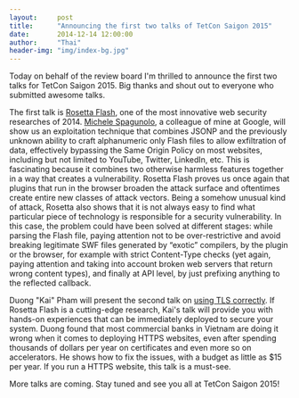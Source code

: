 ```yaml
---
layout:     post
title:      "Announcing the first two talks of TetCon Saigon 2015"
date:       2014-12-14 12:00:00
author:     "Thai"
header-img: "img/index-bg.jpg"
---
```

<p>
Today on behalf of the review board I'm thrilled to announce the first two talks for TetCon Saigon 2015. Big thanks and shout out to everyone who submitted awesome talks.
</p>
<!--more-->
<p>
The first talk is <a href="https://tetcon.org/saigon-2015/schedule/rosetta-flash.html">Rosetta Flash</a>, one of the most innovative web security researches of 2014. <a href="https://tetcon.org/saigon-2015/speakers/michele-spagnuolo.html">Michele Spagunolo</a>, a colleague of mine at Google, will show us an exploitation technique that combines JSONP and the previously unknown ability to craft alphanumeric only Flash files to allow exfiltration of data, effectively bypassing the Same Origin Policy on most websites, including but not limited to YouTube, Twitter, LinkedIn, etc. This is fascinating because it combines two otherwise harmless features together in a way that creates a vulnerability. Rosetta Flash proves us once again that plugins that run in the browser broaden the attack surface and oftentimes create entire new classes of attack vectors. Being a somehow unusual kind of attack, Rosetta also shows that it is not always easy to find what particular piece of technology is responsible for a security vulnerability. In this case, the problem could have been solved at different stages: while parsing the Flash file, paying attention not to be over-restrictive and avoid breaking legitimate SWF files generated by “exotic” compilers, by the plugin or the browser, for example with strict Content-Type checks (yet again, paying attention and taking into account broken web servers that return wrong content types), and finally at API level, by just prefixing anything to the reflected callback.
</p>

<p>
Duong "Kai" Pham will present the second talk on <a href="https://tetcon.org/saigon-2015/schedule/using-tls-correctly.html">using TLS correctly</a>. If Rosetta Flash is a cutting-edge research, Kai's talk will provide you with hands-on experiences that can be immediately deployed to secure your system. Duong found that most commercial banks in Vietnam are doing it wrong when it comes to deploying HTTPS websites, even after spending thousands of dollars per year on certificates and even more so on accelerators. He shows how to fix the issues, with a budget as little as $15 per year. If you run a HTTPS website, this talk is a must-see.
</p>

<p>
More talks are coming. Stay tuned and see you all at TetCon Saigon 2015!
</p>
